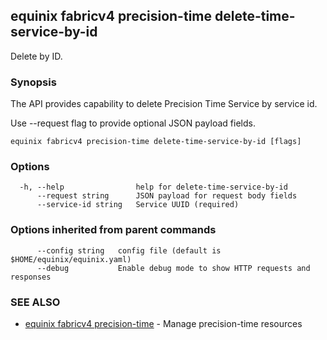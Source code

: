 ## equinix fabricv4 precision-time delete-time-service-by-id

Delete by ID.

### Synopsis

The API provides capability to delete Precision Time Service by service id.

Use --request flag to provide optional JSON payload fields.

```
equinix fabricv4 precision-time delete-time-service-by-id [flags]
```

### Options

```
  -h, --help                help for delete-time-service-by-id
      --request string      JSON payload for request body fields
      --service-id string   Service UUID (required)
```

### Options inherited from parent commands

```
      --config string   config file (default is $HOME/equinix/equinix.yaml)
      --debug           Enable debug mode to show HTTP requests and responses
```

### SEE ALSO

* [equinix fabricv4 precision-time](equinix_fabricv4_precision-time.md)	 - Manage precision-time resources

